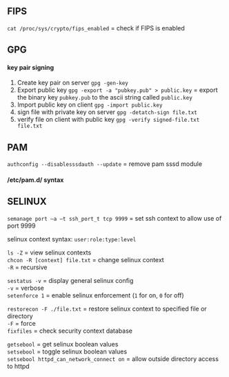 ## FIPS

`cat /proc/sys/crypto/fips_enabled` = check if FIPS is enabled 


## GPG

#### key pair signing
1. Create key pair on server `gpg -gen-key`
2. Export public key `gpg -export -a "pubkey.pub" > public.key` = export the binary key `pubkey.pub` to the ascii string called `public.key`
3. Import public key on client `gpg -import public.key`
4. sign file with private key on server `gpg -detatch-sign file.txt`
5. verify file on client with public key `gpg -verify signed-file.txt file.txt`


## PAM

`authconfig --disablesssdauth --update` = remove pam sssd module

#### /etc/pam.d/ syntax


## SELINUX 

`semanage port –a –t ssh_port_t tcp 9999` = set ssh context to allow use of port 9999

selinux context syntax: `user:role:type:level`

`ls -Z` = view selinux contexts \
`chcon -R [context] file.txt` = change selinux context \
`-R` = recursive

`sestatus -v` = display general selinux config \
`-v` = verbose \
`setenforce 1` = enable selinux enforcement (`1` for on, `0` for off)

`restorecon -F ./file.txt` = restore selinux context to specified file or directory \
`-F` = force \
`fixfiles` = check security context database

`getsebool` = get selinux boolean values \
`setsebool` = toggle selinux boolean values \
`setsebool httpd_can_network_connect on` = allow outside directory access to httpd 
